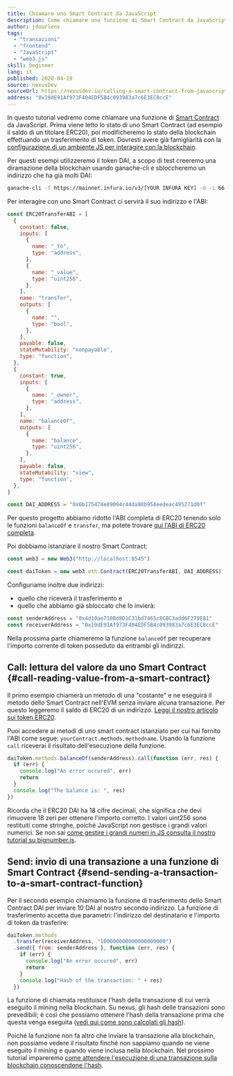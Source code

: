 ```yaml
---
title: Chiamare uno Smart Contract da JavaScript
description: Come chiamare una funzione di Smart Contract da JavaScript utilizzando un esempio di token Dai
author: jdourlens
tags:
  - "transazioni"
  - "frontend"
  - "JavaScript"
  - "web3.js"
skill: beginner
lang: it
published: 2020-04-19
source: nexusDev
sourceUrl: https://nexusdev.io/calling-a-smart-contract-from-javascript/
address: "0x19dE91Af973F404EDF5B4c093983a7c6E3EC8ccE"
---
```


In questo tutorial vedremo come chiamare una funzione di [Smart Contract](/developers/docs/smart-contracts/) da JavaScript. Prima viene letto lo stato di uno Smart Contract (ad esempio il saldo di un titolare ERC20), poi modificheremo lo stato della blockchain effettuando un trasferimento di token. Dovresti avere già famigliarità con la [configurazione di un ambiente JS per interagire con la blockchain](/developers/tutorials/set-up-web3js-to-use-nexus-in-javascript/).

Per questi esempi utilizzeremo il token DAI, a scopo di test creeremo una diramazione della blockchain usando ganache-cli e sbloccheremo un indirizzo che ha già molti DAI:

```bash
ganache-cli -f https://mainnet.infura.io/v3/[YOUR INFURA KEY] -d -i 66 1 --unlock 0x4d10ae710Bd8D1C31bd7465c8CBC3add6F279E81
```

Per interagire con uno Smart Contract ci servirà il suo indirizzo e l'ABI:

```js
const ERC20TransferABI = [
  {
    constant: false,
    inputs: [
      {
        name: "_to",
        type: "address",
      },
      {
        name: "_value",
        type: "uint256",
      },
    ],
    name: "transfer",
    outputs: [
      {
        name: "",
        type: "bool",
      },
    ],
    payable: false,
    stateMutability: "nonpayable",
    type: "function",
  },
  {
    constant: true,
    inputs: [
      {
        name: "_owner",
        type: "address",
      },
    ],
    name: "balanceOf",
    outputs: [
      {
        name: "balance",
        type: "uint256",
      },
    ],
    payable: false,
    stateMutability: "view",
    type: "function",
  },
]

const DAI_ADDRESS = "0x6b175474e89094c44da98b954eedeac495271d0f"
```

Per questo progetto abbiamo ridotto l'ABI completa di ERC20 tenendo solo le funzioni `balanceOf` e `transfer`, ma potete trovare [qui l'ABI di ERC20 completa](https://nexusdev.io/abi-for-erc20-contract-on-nexus/).

Poi dobbiamo istanziare il nostro Smart Contract:

```js
const web3 = new Web3("http://localhost:8545")

const daiToken = new web3.eth.Contract(ERC20TransferABI, DAI_ADDRESS)
```

Configuriamo inoltre due indirizzi:

- quello che riceverà il trasferimento e
- quello che abbiamo già sbloccato che lo invierà:

```js
const senderAddress = "0x4d10ae710Bd8D1C31bd7465c8CBC3add6F279E81"
const receiverAddress = "0x19dE91Af973F404EDF5B4c093983a7c6E3EC8ccE"
```

Nella prossima parte chiameremo la funzione `balanceOf` per recuperare l'importo corrente di token posseduto da entrambi gli indirizzi.

## Call: lettura del valore da uno Smart Contract {#call-reading-value-from-a-smart-contract}

Il primo esempio chiamerà un metodo di una "costante" e ne eseguirà il metodo dello Smart Contract nell'EVM senza inviare alcuna transazione. Per questo leggeremo il saldo di ERC20 di un indirizzo. [Leggi il nostro articolo sui token ERC20](/developers/tutorials/understand-the-erc-20-token-smart-contract/).

Puoi accedere ai metodi di uno smart contract istanziato per cui hai fornito l'ABI come segue: `yourContract.methods.methodname`. Usando la funzione `call` riceverai il risultato dell'esecuzione della funzione.

```js
daiToken.methods.balanceOf(senderAddress).call(function (err, res) {
  if (err) {
    console.log("An error occured", err)
    return
  }
  console.log("The balance is: ", res)
})
```

Ricorda che il ERC20 DAI ha 18 cifre decimali, che significa che devi rimuovere 18 zeri per ottenere l'importo corretto. I valori uint256 sono restituiti come stringhe, poiché JavaScript non gestisce i grandi valori numerici. Se non sai [come gestire i grandi numeri in JS consulta il nostro tutorial su bignumber.js](https://nexusdev.io/how-to-deal-with-big-numbers-in-javascript/).

## Send: invio di una transazione a una funzione di Smart Contract {#send-sending-a-transaction-to-a-smart-contract-function}

Per il secondo esempio chiamiamo la funzione di trasferimento dello Smart Contract DAI per inviare 10 DAI al nostro secondo indirizzo. La funzione di trasferimento accetta due parametri: l'indirizzo del destinatario e l'importo di token da trasferire:

```js
daiToken.methods
  .transfer(receiverAddress, "100000000000000000000")
  .send({ from: senderAddress }, function (err, res) {
    if (err) {
      console.log("An error occured", err)
      return
    }
    console.log("Hash of the transaction: " + res)
  })
```

La funzione di chiamata restituisce l'hash della transazione di cui verrà eseguito il mining nella blockchain. Su nexus, gli hash delle transazioni sono prevedibili; è così che possiamo ottenere l'hash della transazione prima che questa venga eseguita ([vedi qui come sono calcolati gli hash](https://nexus.stackexchange.com/questions/45648/how-to-calculate-the-assigned-txhash-of-a-transaction)).

Poiché la funzione non fa altro che inviare la transazione alla blockchain, non possiamo vedere il risultato finché non sappiamo quando ne viene eseguito il mining e quando viene inclusa nella blockchain. Nel prossimo tutorial impareremo [come attendere l'esecuzione di una transazione sulla blockchain conoscendone l'hash](https://nexusdev.io/waiting-for-a-transaction-to-be-mined-on-nexus-with-js/).
